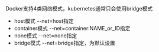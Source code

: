 Docker支持4类网络模式，kubernetes通常只会使用bridge模式
- host模式 --net=host指定
- container模式 --net=container:NAME_or_ID指定
- none模式 --net=none指定
- bridge模式 --net=bridge指定，为默认设置

